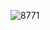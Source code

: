 <!-- ![jaugustyn02's Stats](https://github-readme-stats.vercel.app/api?username=jaugustyn02&theme=dark&show_icons=true&hide_border=true&count_private=true) -->
<!-- ![jaugustyn02's Top Languages](https://github-readme-stats.vercel.app/api/top-langs/?username=jaugustyn02&theme=dark&show_icons=true&hide_border=true&layout=compact) -->
![8771](https://github.com/user-attachments/assets/4d641bf4-e84a-483d-a5f6-7d001f13d27f)


<!-- ![](https://github-readme-streak-stats.herokuapp.co![8771](https://github.com/user-attachments/assets/17c83895-d448-4f39-92fd-aacae9d894e4)
m/?user=jaugustyn02&theme=dark&hide_border=true) -->

